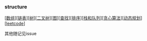 ### structure
[[数组](./structure/数组.md)][[链表](./structure/链表.md)][[树](./structure/树.md)][[二叉树](./structure/二叉树.md)][[图](./structure/图.md)][[查找](./structure/查找.md)][[排序](./structure/排序.md)][[栈和队列](./structure/栈和队列.md)][[贪心算法](./structure/贪心算法.md)][[动态规划](./structure/动态规划.md)][[leetcode](./structure/leetcode.md)]

其他随记见issue
